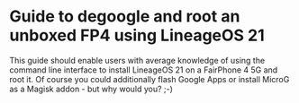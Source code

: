 # Guide to degoogle and root an unboxed FP4 using LineageOS 21
This guide should enable users with average knowledge of using the command line interface to install LineageOS 21 on a FairPhone 4 5G and root it.
Of course you could additionally flash Google Apps or install MicroG as a Magisk addon - but why would you? ;-)
